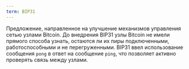 ```yaml
---
term: BIP31
---
```


Предложение, направленное на улучшение механизмов управления сетью узлами Bitcoin. До внедрения BIP31 узлы Bitcoin не имели прямого способа узнать, остаются ли их пиры подключенными, работоспособными и не перегруженными. BIP31 ввел использование сообщения `pong` в ответ на сообщение `ping`, что позволяет активно проверять связь между узлами.